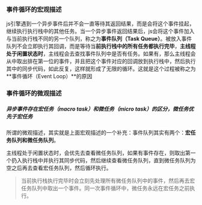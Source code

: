 ### 事件循环的宏观描述

js引擎遇到一个异步事件后并不会一直等待其返回结果，而是会将这个事件挂起，继续执行执行栈中的其他任务。当一个异步事件返回结果后，js会将这个事件加入与当前执行栈不同的另一个队列，称之为**事件队列（Task Queue）**。被放入事件队列不会立即执行其回调，而是等待当**前执行栈中的所有任务都执行完毕**，**主线程处于闲置状态时**，主线程会去查找事件队列中是否有任务。如果有，那么主线程会从中取出排在第一位的事件，并且把这个事件对应的回调放到执行栈中，然后执行其中的同步代码，如此反复，这样就形成了无限的循环。这就是这个过程被称之为**事件循环（Event Loop）**的原因

### 事件循环的微观描述

##### 异步事件存在宏任务（macro task）和微任务（micro task）的区分，微任务优先于宏任务

所谓的微观描述，其实就是上面宏观描述的一个补充：事件队列其实有两个：**宏任务队列和微任务队列**。

主线程处于闲置状态时，会优先去查看微任务队列，如果有事件存在，则取出第一个扔入执行栈中并执行其同步代码，然后继续查看微任务队列，直到微任务队列为空之后再去查看宏任务队列，然后循环执行。

> 当前执行栈执行完毕时会立刻先处理所有微任务队列中的事件，然后再去宏任务队列中取出一个事件。同一次事件循环中，微任务永远在宏任务之前执行。



